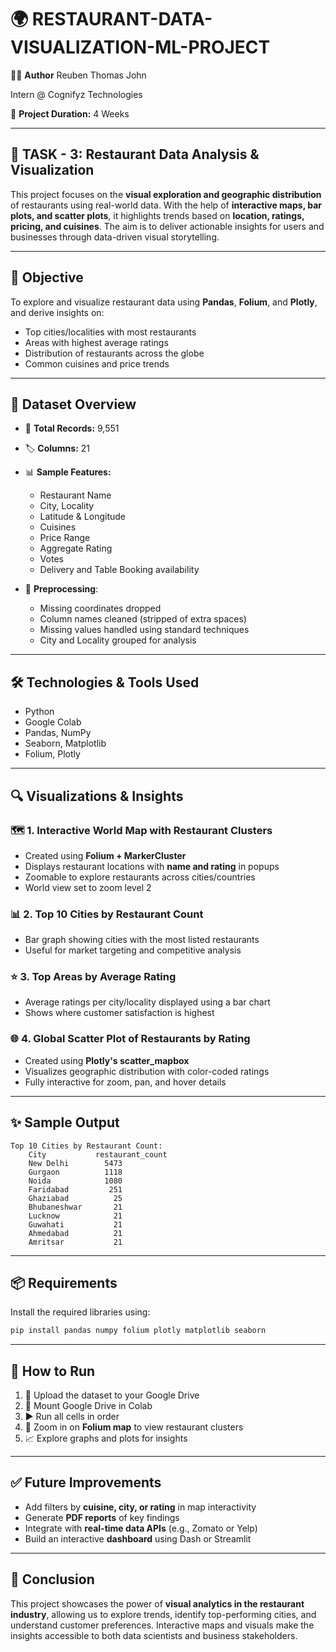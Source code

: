 # 🌍 RESTAURANT-DATA-VISUALIZATION-ML-PROJECT

🙋‍♂️ **Author**
Reuben Thomas John

Intern @ Cognifyz Technologies

📅 **Project Duration:** 4 Weeks

---

## 🧠 TASK - 3: Restaurant Data Analysis & Visualization

This project focuses on the **visual exploration and geographic distribution** of restaurants using real-world data. With the help of **interactive maps, bar plots, and scatter plots**, it highlights trends based on **location, ratings, pricing, and cuisines**. The aim is to deliver actionable insights for users and businesses through data-driven visual storytelling.

---

## 📌 Objective

To explore and visualize restaurant data using **Pandas**, **Folium**, and **Plotly**, and derive insights on:

* Top cities/localities with most restaurants
* Areas with highest average ratings
* Distribution of restaurants across the globe
* Common cuisines and price trends

---

## 🧾 Dataset Overview

* 📂 **Total Records:** 9,551

* 🏷️ **Columns:** 21

* 📊 **Sample Features:**

  * Restaurant Name
  * City, Locality
  * Latitude & Longitude
  * Cuisines
  * Price Range
  * Aggregate Rating
  * Votes
  * Delivery and Table Booking availability

* 🧹 **Preprocessing**:

  * Missing coordinates dropped
  * Column names cleaned (stripped of extra spaces)
  * Missing values handled using standard techniques
  * City and Locality grouped for analysis

---

## 🛠️ Technologies & Tools Used

* Python
* Google Colab
* Pandas, NumPy
* Seaborn, Matplotlib
* Folium, Plotly

---

## 🔍 Visualizations & Insights

### 🗺️ 1. Interactive World Map with Restaurant Clusters

* Created using **Folium + MarkerCluster**
* Displays restaurant locations with **name and rating** in popups
* Zoomable to explore restaurants across cities/countries
* World view set to zoom level 2

### 📊 2. Top 10 Cities by Restaurant Count

* Bar graph showing cities with the most listed restaurants
* Useful for market targeting and competitive analysis

### ⭐ 3. Top Areas by Average Rating

* Average ratings per city/locality displayed using a bar chart
* Shows where customer satisfaction is highest

### 🌐 4. Global Scatter Plot of Restaurants by Rating

* Created using **Plotly's scatter\_mapbox**
* Visualizes geographic distribution with color-coded ratings
* Fully interactive for zoom, pan, and hover details

---

## ✨ Sample Output

```text
Top 10 Cities by Restaurant Count:
    City           restaurant_count
    New Delhi        5473
    Gurgaon          1118
    Noida            1080
    Faridabad         251
    Ghaziabad          25
    Bhubaneshwar       21
    Lucknow            21
    Guwahati           21
    Ahmedabad          21
    Amritsar           21
```

---

## 📦 Requirements

Install the required libraries using:

```bash
pip install pandas numpy folium plotly matplotlib seaborn
```

---

## 🚀 How to Run

1. 📂 Upload the dataset to your Google Drive
2. 🔗 Mount Google Drive in Colab
3. ▶️ Run all cells in order
4. 📌 Zoom in on **Folium map** to view restaurant clusters
5. 📈 Explore graphs and plots for insights

---

## ✅ Future Improvements

* Add filters by **cuisine, city, or rating** in map interactivity
* Generate **PDF reports** of key findings
* Integrate with **real-time data APIs** (e.g., Zomato or Yelp)
* Build an interactive **dashboard** using Dash or Streamlit

---

## 🏁 Conclusion

This project showcases the power of **visual analytics in the restaurant industry**, allowing us to explore trends, identify top-performing cities, and understand customer preferences. Interactive maps and visuals make the insights accessible to both data scientists and business stakeholders.
